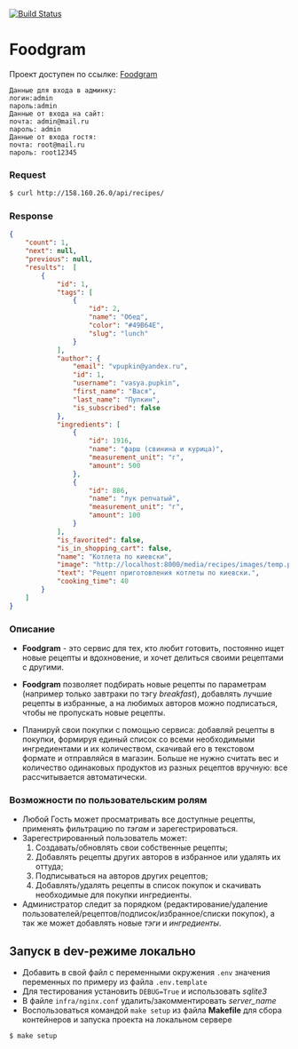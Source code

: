 [![Build Status](https://github.com/cloode/foodgram-project-react/actions/workflows/foodgram_workflow.yml/badge.svg)](https://github.com/cloode/foodgram-project-react/actions/workflows/foodgram_workflow.yml/badge.svg)

# Foodgram
Проект доступен по ссылке: [Foodgram](http://158.160.26.0/)

```
Данные для входа в админку:
логин:admin
пароль:admin
Данные от входа на сайт:
почта: admin@mail.ru
пароль: admin
Данные от входа гостя: 
почта: root@mail.ru
пароль: root12345
```
### Request
``` bash
$ curl http://158.160.26.0/api/recipes/
```
### Response
``` json
{
    "count": 1,
    "next": null,
    "previous": null,
    "results":  [
        {
            "id": 1,
            "tags": [
                {
                    "id": 2,
                    "name": "Обед",
                    "color": "#49B64E",
                    "slug": "lunch"
                }
            ],
            "author": {
                "email": "vpupkin@yandex.ru",
                "id": 1,
                "username": "vasya.pupkin",
                "first_name": "Вася",
                "last_name": "Пупкин",
                "is_subscribed": false
            },
            "ingredients": [
                {
                    "id": 1916,
                    "name": "фарш (свинина и курица)",
                    "measurement_unit": "г",
                    "amount": 500
                },
                {
                    "id": 886,
                    "name": "лук репчатый",
                    "measurement_unit": "г",
                    "amount": 100
                }
            ],
            "is_favorited": false,
            "is_in_shopping_cart": false,
            "name": "Котлета по киевски",
            "image": "http://localhost:8000/media/recipes/images/temp.png",
            "text": "Рецепт приготовления котлеты по киевски.",
            "cooking_time": 40
        }
    ]
}
```
### Описание
* **Foodgram** - это сервис для тех, кто любит готовить,
постоянно ищет новые рецепты и вдохновение,
и хочет делиться своими рецептами с другими. 

* **Foodgram** позволяет подбирать новые рецепты по параметрам (например только завтраки по тэгу _breakfast_), 
добавлять лучшие рецепты в избранные,
а на любимых авторов можно подписаться, чтобы не пропускать новые рецепты.

* Планируй свои покупки с помощью сервиса: 
добавляй рецепты в покупки, формируя единый список со всеми необходимыми ингредиентами и их количеством, 
скачивай его в текстовом формате и отправляйся в магазин. 
Больше не нужно считать вес и количество одинаковых продуктов из разных рецептов вручную: все рассчитывается автоматически.
### Возможности по пользовательским ролям
* Любой Гость может просматривать все доступные рецепты, применять фильтрацию по _тэгам_ и зарегестрироваться.
* Зарегестрированный пользователь может: 
    1. Создавать/обновлять свои собственные рецепты;
    2. Добавлять рецепты других авторов в избранное или удалять их оттуда;
    3. Подписываться на авторов других рецептов;
    4. Добавлять/удалять рецепты в список покупок и скачивать необходимые для покупки ингредиенты.
* Администратор следит за порядком (редактирование/удаление пользователей/рецептов/подписок/избранное/списки покупок), 
а так же может добавлять новые _тэги_ и _ингредиенты_.
## Запуск в dev-режиме локально
- Добавить в свой файл с переменными окружения `.env` значения переменных по примеру из файла `.env.template`
- Для тестирования установить `DEBUG=True` и использовать _sqlite3_
- В файле `infra/nginx.conf` удалить/закомментировать *server_name*
- Воспользоваться командой `make setup` из файла **Makefile** для сбора контейнеров и запуска проекта на локальном сервере
``` bash
$ make setup
```
